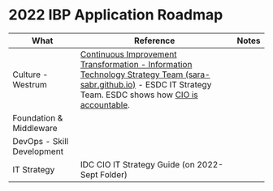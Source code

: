 # 2022 IBP Application Roadmap



| What                       | Reference                                                    | Notes |
| -------------------------- | ------------------------------------------------------------ | ----- |
| Culture - Westrum          | [Continuous Improvement Transformation - Information Technology Strategy Team (sara-sabr.github.io)](https://sara-sabr.github.io/ITStrategy/strategy-transform-high-performing-org.html#business-case) - ESDC IT Strategy Team.  ESDC shows how [CIO is accountable](https://sara-sabr.github.io/ITStrategy/2021/06/02/stats-digial-policy-instruments.html). |       |
| Foundation & Middleware    |                                                              |       |
| DevOps - Skill Development |                                                              |       |
| IT Strategy                | IDC CIO IT Strategy Guide (on 2022-Sept Folder)              |       |



